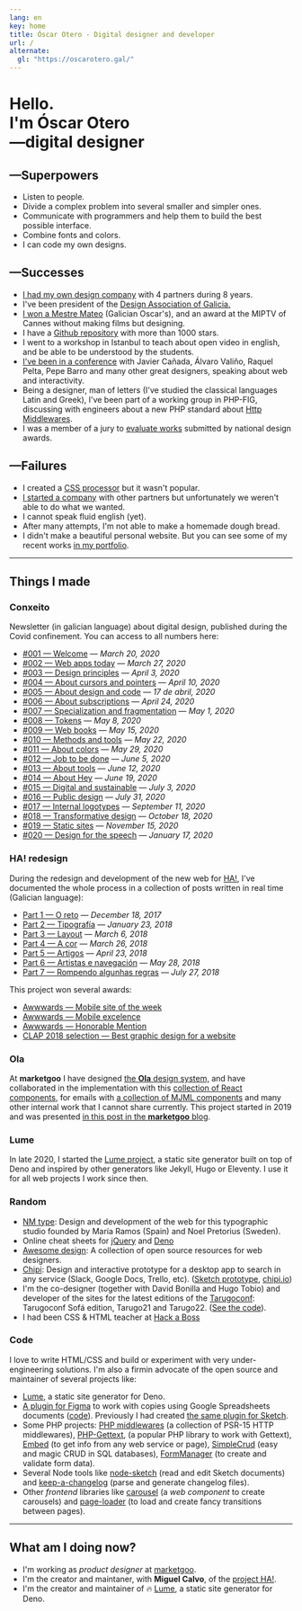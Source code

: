 ```yaml
---
lang: en
key: home
title: Óscar Otero - Digital designer and developer
url: /
alternate:
  gl: "https://oscarotero.gal/"
---
```


# Hello. <br>I'm Óscar Otero <br>—digital designer

## —Superpowers

- Listen to people.
- Divide a complex problem into several smaller and simpler ones.
- Communicate with programmers and help them to build the best possible
  interface.
- Combine fonts and colors.
- I can code my own designs.

## —Successes

- [I had my own design company](https://web.archive.org/web/20191203021950/http://v1.anavallasuiza.com/)
  with 4 partners during 8 years.
- I've been president of the [Design Association of Galicia.](http://dag.gal)
- [I won a Mestre Mateo](https://www.academiagalegadoaudiovisual.gal/es/portfolio-item/vii-premios-mestre-mateo/)
  (Galician Oscar's), and an award at the MIPTV of Cannes without making films
  but designing.
- I have a [Github repository](https://github.com/oscarotero/Embed) with more
  than 1000 stars.
- I went to a workshop in Istanbul to teach about open video in english, and be
  able to be understood by the students.
- [I've been in a conference](https://dag.gal/gl/feed2015/) with Javier Cañada,
  Álvaro Valiño, Raquel Pelta, Pepe Barro and many other great designers,
  speaking about web and interactivity.
- Being a designer, man of letters (I've studied the classical languages Latin
  and Greek), I've been part of a working group in PHP-FIG, discussing with
  engineers about a new PHP standard about
  [Http Middlewares](https://www.php-fig.org/psr/psr-15/meta/).
- I was a member of a jury to
  [evaluate works](https://www.youtube.com/watch?v=dDnsVNcoiq8) submitted by
  national design awards.

## —Failures

- I created a [CSS processor](http://stylecow.github.io/) but it wasn't popular.
- [I started a company](https://web.archive.org/web/20191203021950/http://v1.anavallasuiza.com/)
  with other partners but unfortunately we weren't able to do what we wanted.
- I cannot speak fluid english (yet).
- After many attempts, I'm not able to make a homemade dough bread.
- I didn't make a beautiful personal website. But you can see some of my recent
  works [in my portfolio](/portfolio/).

---

## Things I made

### Conxeito

Newsletter (in galician language) about digital design, published during the
Covid confinement. You can access to all numbers here:

- [#001 — Welcome](http://eepurl.com/gWhDcn) — _March 20, 2020_
- [#002 — Web apps today](http://eepurl.com/gW6GQn) — _March 27, 2020_
- [#003 — Design principles](http://eepurl.com/gX19yr) — _April 3, 2020_
- [#004 — About cursors and pointers](http://eepurl.com/gYFKG5) — _April 10,
  2020_
- [#005 — About design and code](http://eepurl.com/gZwOff) — _17 de abril, 2020_
- [#006 — About subscriptions](http://eepurl.com/g0jglP) — _April 24, 2020_
- [#007 — Specialization and fragmentation](http://eepurl.com/g08xOz) — _May 1,
  2020_
- [#008 — Tokens](http://eepurl.com/g10VOz) — _May 8, 2020_
- [#009 — Web books](http://eepurl.com/g22Uv5) — _May 15, 2020_
- [#010 — Methods and tools](http://eepurl.com/g3JroH) — _May 22, 2020_
- [#011 — About colors](http://eepurl.com/g4Sy01) — _May 29, 2020_
- [#012 — Job to be done](http://eepurl.com/g5IuWr) — _June 5, 2020_
- [#013 — About tools](http://eepurl.com/g6wYW5) — _June 12, 2020_
- [#014 — About Hey](http://eepurl.com/g7t9wH) — _June 19, 2020_
- [#015 — Digital and sustainable](http://eepurl.com/g8Os_v) — _July 3, 2020_
- [#016 — Public design](http://eepurl.com/g_qf1z) — _July 31, 2020_
- [#017 — Internal logotypes](http://eepurl.com/hcDGzf) — _September 11, 2020_
- [#018 — Transformative design](http://eepurl.com/hfv_U9) — _October 18, 2020_
- [#019 — Static sites](http://eepurl.com/himrb1) — _November 15, 2020_
- [#020 — Design for the speech](http://eepurl.com/hnuhJv) — _January 17, 2020_

### HA! redesign

During the redesign and development of the new web for
[HA!](https://historia-arte.com/), I've documented the whole process in a
collection of posts written in real time (Galician language):

- [Part 1 — O reto](https://medium.com/@misteroom/redese%C3%B1o-ha-parte-1-o-reto-e773e7ad6a43)
  — _December 18, 2017_
- [Part 2 — Tipografía](https://medium.com/@misteroom/redese%C3%B1o-ha-parte-2-tipograf%C3%ADa-2a34ac09dc3c)
  — _January 23, 2018_
- [Part 3 — Layout](https://medium.com/@misteroom/redese%C3%B1o-ha-parte-3-layout-a73eedea2eaf)
  — _March 6, 2018_
- [Part 4 — A cor](https://medium.com/@misteroom/redese%C3%B1o-ha-parte-4-a-cor-70fb7c070fb2)
  — _March 26, 2018_
- [Part 5 — Artigos](https://medium.com/@misteroom/redese%C3%B1o-ha-parte-5-artigos-2408005fb932)
  — _April 23, 2018_
- [Part 6 — Artistas e navegación](https://medium.com/@misteroom/redese%C3%B1o-ha-parte-6-artistas-49213653922a)
  — _May 28, 2018_
- [Part 7 — Rompendo algunhas regras](https://medium.com/@misteroom/redese%C3%B1o-ha-parte-7-rompendo-algunhas-reglas-333335722946)
  — _July 27, 2018_

This project won several awards:

- [Awwwards — Mobile site of the week](https://www.awwwards.com/mobile-sites/ha)
- [Awwwards — Mobile excelence](https://www.awwwards.com/sites/ha/mobile-excellence-report)
- [Awwwards — Honorable Mention](https://www.awwwards.com/sites/ha)
- [CLAP 2018 selection — Best graphic design for a
  website](https://premiosclap.org/ganador-730)

### Ola

At **marketgoo** I have designed
[the **Ola** design system,](https://zeroheight.com/22mjgbuf6/p/56796c-ola) and
have collaborated in the implementation with this
[collection of React components](https://marketgoo.github.io/Ola/), for emails
with [a collection of MJML components](https://github.com/marketgoo/Ola-Emails)
and many other internal work that I cannot share currently. This project started
in 2019 and was presented
[in this post in the **marketgoo** blog](https://www.marketgoo.com/blog-post/say-hello-to-ola-design-system/).

### Lume

In late 2020, I started the [Lume project](https://lume.land/), a static site
generator built on top of Deno and inspired by other generators like Jekyll,
Hugo or Eleventy. I use it for all web projects I work since then.

### Random

- [NM type](http://www.nmtype.com/): Design and development of the web for this
  typographic studio founded by María Ramos (Spain) and Noel Pretorius (Sweden).
- Online cheat sheets for [jQuery](https://oscarotero.com/jquery/) and
  [Deno](https://oscarotero.com/deno/)
- [Awesome design](https://github.com/oscarotero/awesome-design): A collection
  of open source resources for web designers.
- [Chipi](https://oscarotero.github.io/chipi-client/): Design and interactive
  prototype for a desktop app to search in any service (Slack, Google Docs,
  Trello, etc).
  ([Sketch prototype](https://www.sketch.com/s/f46f510c-9f81-432b-be97-8b71d968f526),
  [chipi.io](https://chipi.io/#/))
- I'm the co-designer (together with David Bonilla and Hugo Tobio) and developer
  of the sites for the latest editions of the
  [Tarugoconf](https://tarugoconf.com): Tarugoconf Sofá edition, Tarugo21 and
  Tarugo22. ([See the code](https://github.com/tarugoconf/)).
- I had been CSS & HTML teacher at [Hack a Boss](https://hackaboss.com/)

### Code

I love to write HTML/CSS and build or experiment with very under-engineering
solutions. I'm also a firmin advocate of the open source and maintainer of
several projects like:

- [Lume](https://lume.land), a static site generator for Deno.
- [A plugin for Figma](https://www.figma.com/community/plugin/1001444625792698603/marketgoo-copies)
  to work with copies using Google Spreadsheets documents
  ([code](https://github.com/marketgoo/figma-copies)). Previously I had created
  [the same plugin for Sketch](https://github.com/marketgoo/sketch-copies).
- Some PHP projects: [PHP middlewares](https://github.com/middlewares) (a
  collection of PSR-15 HTTP middlewares),
  [PHP-Gettext](https://github.com/php-gettext), (a popular PHP library to work
  with Gettext), [Embed](https://github.com/oscarotero/Embed) (to get info from
  any web service or page),
  [SimpleCrud](https://github.com/oscarotero/simple-crud) (easy and magic CRUD
  in SQL databases), [FormManager](https://github.com/oscarotero/form-manager)
  (to create and validate form data).
- Several Node tools like
  [node-sketch](https://github.com/oscarotero/node-sketch) (read and edit Sketch
  documents) and
  [keep-a-changelog](https://github.com/oscarotero/keep-a-changelog) (parse and
  generate changelog files).
- Other _frontend_ libraries like
  [carousel](https://github.com/oom-components/carousel) (a _web component_ to
  create carousels) and
  [page-loader](https://github.com/oom-components/page-loader) (to load and
  create fancy transitions between pages).

---

## What am I doing now?

- I'm working as _product designer_ at [marketgoo](https://www.marketgoo.com/).
- I'm the creator and maintaner, with **Miguel Calvo**, of the
  [project HA!](https://historia-arte.com/).
- I'm the creator and maintainer of 🔥 [Lume](https://lume.land), a static site
  generator for Deno.
